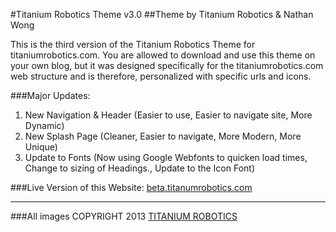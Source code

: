 #Titanium Robotics Theme v3.0
##Theme by Titanium Robotics & Nathan Wong

This is the third version of the Titanium Robotics Theme for titaniumrobotics.com.  You are allowed to download and use this theme on your own blog, but it was designed specifically for the titaniumrobotics.com web structure and is therefore, personalized with specific urls and icons.

###Major Updates:

1. New Navigation & Header (Easier to use, Easier to navigate site, More Dynamic)
2. New Splash Page (Cleaner, Easier to navigate, More Modern, More Unique)
3. Update to Fonts (Now using Google Webfonts to quicken load times, Change to sizing of Headings., Update to the Icon Font)

###Live Version of this Website: [beta.titanumrobotics.com](http://beta.titaniumrobotics.com)

-------
###All images COPYRIGHT 2013 [TITANIUM ROBOTICS](http://www.titaniumrobotics.com)
